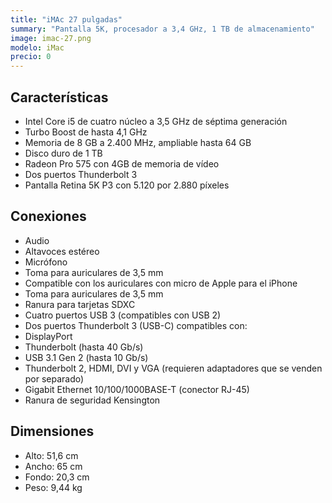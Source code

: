 ```yaml
---
title: "iMAc 27 pulgadas"
summary: "Pantalla 5K, procesador a 3,4 GHz, 1 TB de almacenamiento"
image: imac-27.png
modelo: iMac
precio: 0
---
```


## Características

  - Intel Core i5 de cuatro núcleo a 3,5 GHz de séptima generación
  - Turbo Boost de hasta 4,1 GHz
  - Memoria de 8 GB a 2.400 MHz, ampliable hasta 64 GB
  - Disco duro de 1 TB
  - Radeon Pro 575 con 4GB de memoria de vídeo
  - Dos puertos Thunderbolt 3
  - Pantalla Retina 5K P3 con 5.120 por 2.880 píxeles

## Conexiones

  - Audio
  - Altavoces estéreo
  - Micrófono
  - Toma para auriculares de 3,5 mm
  - Compatible con los auriculares con micro de Apple para el iPhone
  - Toma para auriculares de 3,5 mm
  - Ranura para tarjetas SDXC
  - Cuatro puertos USB 3 (compatibles con USB 2)
  - Dos puertos Thunderbolt 3 (USB-C) compatibles con:
  - DisplayPort
  - Thunderbolt (hasta 40 Gb/s)
  - USB 3.1 Gen 2 (hasta 10 Gb/s)
  - Thunderbolt 2, HDMI, DVI y VGA (requieren adaptadores que se venden por separado)
  - Gigabit Ethernet 10/100/1000BASE-T (conector RJ-45)
  - Ranura de seguridad Kensington

## Dimensiones

  - Alto: 51,6 cm
  - Ancho: 65 cm
  - Fondo: 20,3 cm
  - Peso: 9,44 kg
